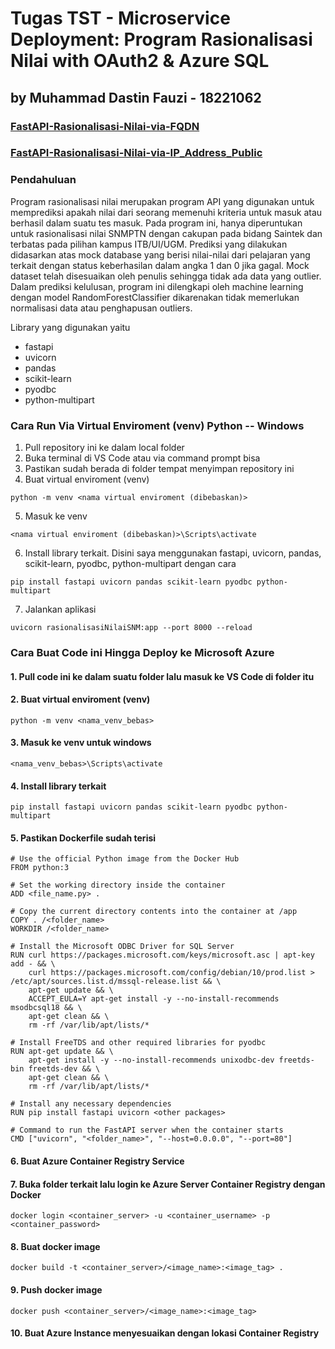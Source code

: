 # Tugas TST - Microservice Deployment: Program Rasionalisasi Nilai with OAuth2 & Azure SQL
## by Muhammad Dastin Fauzi - 18221062
### [FastAPI-Rasionalisasi-Nilai-via-FQDN](rasionalisasinilai.ebh4bzd9aheyhpaz.southeastasia.azurecontainer.io/docs#/)
### [FastAPI-Rasionalisasi-Nilai-via-IP_Address_Public](20.247.152.159/docs)

### Pendahuluan
Program rasionalisasi nilai merupakan program API yang digunakan untuk memprediksi apakah nilai dari seorang memenuhi kriteria untuk masuk atau berhasil dalam suatu tes masuk. Pada program ini, hanya diperuntukan untuk rasionalisasi nilai SNMPTN dengan cakupan pada bidang Saintek dan terbatas pada pilihan kampus ITB/UI/UGM. Prediksi yang dilakukan didasarkan atas mock database yang berisi nilai-nilai dari pelajaran yang terkait dengan status keberhasilan dalam angka 1 dan 0 jika gagal. Mock dataset telah disesuaikan oleh penulis sehingga tidak ada data yang outlier. Dalam prediksi kelulusan, program ini dilengkapi oleh machine learning dengan model RandomForestClassifier dikarenakan tidak memerlukan normalisasi data atau penghapusan outliers.

Library yang digunakan yaitu
- fastapi
- uvicorn
- pandas
- scikit-learn
- pyodbc
- python-multipart

### Cara Run Via Virtual Enviroment (venv) Python -- Windows
1. Pull repository ini ke dalam local folder
2. Buka terminal di VS Code atau via command prompt bisa
3. Pastikan sudah berada di folder tempat menyimpan repository ini
4. Buat virtual enviroment (venv)
```
python -m venv <nama virtual enviroment (dibebaskan)>
``` 
5. Masuk ke venv
```
<nama virtual enviroment (dibebaskan)>\Scripts\activate
```
6. Install library terkait. Disini saya menggunakan fastapi, uvicorn, pandas, scikit-learn, pyodbc, python-multipart dengan cara
```
pip install fastapi uvicorn pandas scikit-learn pyodbc python-multipart
```
7. Jalankan aplikasi
```
uvicorn rasionalisasiNilaiSNM:app --port 8000 --reload
```

### Cara Buat Code ini Hingga Deploy ke Microsoft Azure
#### 1. Pull code ini ke dalam suatu folder lalu masuk ke VS Code di folder itu
#### 2. Buat virtual enviroment (venv)
```
python -m venv <nama_venv_bebas>
```
#### 3. Masuk ke venv untuk windows
```
<nama_venv_bebas>\Scripts\activate
```
#### 4. Install library terkait
```
pip install fastapi uvicorn pandas scikit-learn pyodbc python-multipart
```
#### 5. Pastikan Dockerfile sudah terisi
```
# Use the official Python image from the Docker Hub
FROM python:3

# Set the working directory inside the container
ADD <file_name.py> .

# Copy the current directory contents into the container at /app
COPY . /<folder_name>
WORKDIR /<folder_name>

# Install the Microsoft ODBC Driver for SQL Server
RUN curl https://packages.microsoft.com/keys/microsoft.asc | apt-key add - && \
    curl https://packages.microsoft.com/config/debian/10/prod.list > /etc/apt/sources.list.d/mssql-release.list && \
    apt-get update && \
    ACCEPT_EULA=Y apt-get install -y --no-install-recommends msodbcsql18 && \
    apt-get clean && \
    rm -rf /var/lib/apt/lists/*

# Install FreeTDS and other required libraries for pyodbc
RUN apt-get update && \
    apt-get install -y --no-install-recommends unixodbc-dev freetds-bin freetds-dev && \
    apt-get clean && \
    rm -rf /var/lib/apt/lists/*

# Install any necessary dependencies
RUN pip install fastapi uvicorn <other packages>

# Command to run the FastAPI server when the container starts
CMD ["uvicorn", "<folder_name>", "--host=0.0.0.0", "--port=80"]
```
#### 6. Buat Azure Container Registry Service
#### 7. Buka folder terkait lalu login ke Azure Server Container Registry dengan Docker
```
docker login <container_server> -u <container_username> -p <container_password>
```
#### 8. Buat docker image
```
docker build -t <container_server>/<image_name>:<image_tag> .
```
#### 9. Push docker image
```
docker push <container_server>/<image_name>:<image_tag>
```
#### 10. Buat Azure Instance menyesuaikan dengan lokasi Container Registry

